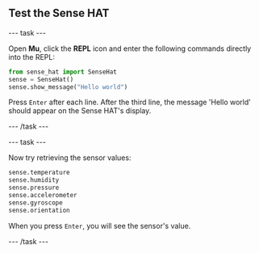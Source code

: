 ## Test the Sense HAT

\--- task \---

Open **Mu**, click the **REPL** icon and enter the following commands directly into the REPL:

```python
from sense_hat import SenseHat
sense = SenseHat()
sense.show_message("Hello world")
```

Press `Enter` after each line. After the third line, the message 'Hello world' should appear on the Sense HAT's display.

\--- /task \---

\--- task \---

Now try retrieving the sensor values:

```python
sense.temperature
sense.humidity
sense.pressure
sense.accelerometer
sense.gyroscope
sense.orientation
```

When you press `Enter`, you will see the sensor's value.

\--- /task \---